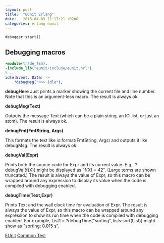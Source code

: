 ```yaml
---
layout: post
title:  "EUnit Erlang"
date:   2016-04-09 11:17:21 +0200
categories: erlang eunit
---
```


`debugger:start()`

## Debugging macros

```erlang
-module(trade_fsm).
-include_lib("eunit/include/eunit.hrl").
% ...
idle(Event, Data) ->
    ?debugMsg(">>> idle"),
```

**debugHere**
Just prints a marker showing the current file and line number. Note that this is an argument-less macro. The result is always ok.

**debugMsg(Text)**

Outputs the message Text (which can be a plain string, an IO-list, or just an
atom). The result is always ok.

**debugFmt(FmtString, Args)**

This formats the text like io:format(FmtString, Args) and outputs it like
debugMsg. The result is always ok.

**debugVal(Expr)**

Prints both the source code for Expr and its current value. E.g.,
?debugVal(f(X)) might be displayed as "f(X) = 42". (Large terms are shown
truncated.) The result is always the value of Expr, so this macro can be
wrapped around any expression to display its value when the code is compiled
with debugging enabled.

**debugTime(Text,Expr)**

Prints Text and the wall clock time for evaluation of Expr. The result is
always the value of Expr, so this macro can be wrapped around any expression to
show its run time when the code is compiled with debugging enabled. For
example, List1 = ?debugTime("sorting", lists:sort(List)) might show as
"sorting: 0.015 s".

[EUnit](http://erlang.org/doc/apps/eunit/chapter.html)
[Common Test](http://erlang.org/doc/apps/common_test/basics_chapter.html)
